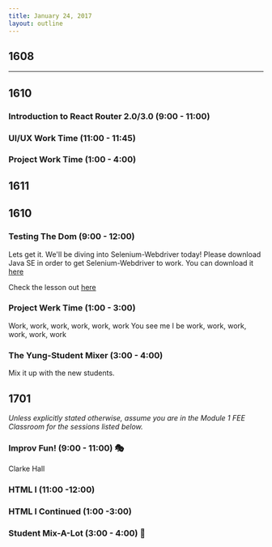 ```yaml
---
title: January 24, 2017
layout: outline
---
```


## 1608

***

## 1610

### Introduction to React Router 2.0/3.0 (9:00 - 11:00)

### UI/UX Work Time (11:00 - 11:45)

### Project Work Time (1:00 - 4:00)

## 1611

## 1610

### Testing The Dom (9:00 - 12:00)

Lets get it. We'll be diving into Selenium-Webdriver today! Please download Java SE in order to get Selenium-Webdriver to work. You can download it [here](http://www.oracle.com/technetwork/java/javase/downloads/jdk8-downloads-2133151.html)

Check the lesson out [here](http://frontend.turing.io/lessons/automated-testing-with-selenium.html)

### Project Werk Time  (1:00 - 3:00)

Work, work, work, work, work, work
You see me I be work, work, work, work, work, work

### The Yung-Student Mixer (3:00 - 4:00)

Mix it up with the new students.

## 1701

_Unless explicitly stated otherwise, assume you are in the Module 1 FEE Classroom for the sessions listed below._

### Improv Fun! (9:00 - 11:00) :performing_arts:
Clarke Hall

### HTML I (11:00 -12:00)

### HTML I Continued (1:00 -3:00)

### Student Mix-A-Lot (3:00 - 4:00) :tada:
